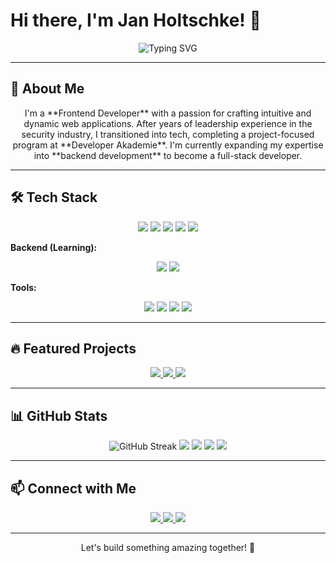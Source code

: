 # Hi there, I'm Jan Holtschke! 👋

<p align="center">
  <img src="https://readme-typing-svg.demolab.com?font=Fira+Code&weight=500&size=22&pause=1000&color=3178C6&center=true&vCenter=true&width=435&lines=Frontend+Developer;Tech+Enthusiast;Always+Learning" alt="Typing SVG" />
</p>

---

## 🚀 About Me
<p align="center">
I'm a **Frontend Developer** with a passion for crafting intuitive and dynamic web applications. After years of leadership experience in the security industry, I transitioned into tech, completing a project-focused program at **Developer Akademie**. I'm currently expanding my expertise into **backend development** to become a full-stack developer.
</p>

---

## 🛠 Tech Stack
<p align="center">
  <img src="https://img.shields.io/badge/JavaScript-F7DF1E?style=for-the-badge&logo=javascript&logoColor=black" />
  <img src="https://img.shields.io/badge/TypeScript-3178C6?style=for-the-badge&logo=typescript&logoColor=white" />
  <img src="https://img.shields.io/badge/Vue.js-4FC08D?style=for-the-badge&logo=vuedotjs&logoColor=white" />
  <img src="https://img.shields.io/badge/Angular-DD0031?style=for-the-badge&logo=angular&logoColor=white" />
  <img src="https://img.shields.io/badge/SCSS-CC6699?style=for-the-badge&logo=sass&logoColor=white" />
</p>

**Backend (Learning):**  
<p align="center">
  <img src="https://img.shields.io/badge/Node.js-43853D?style=for-the-badge&logo=node.js&logoColor=white" />
  <img src="https://img.shields.io/badge/Express.js-000000?style=for-the-badge&logo=express&logoColor=white" />
</p>

**Tools:**  
<p align="center">
  <img src="https://img.shields.io/badge/Git-F05032?style=for-the-badge&logo=git&logoColor=white" />
  <img src="https://img.shields.io/badge/GitHub-181717?style=for-the-badge&logo=github&logoColor=white" />
  <img src="https://img.shields.io/badge/Webpack-8DD6F9?style=for-the-badge&logo=webpack&logoColor=black" />
  <img src="https://img.shields.io/badge/Figma-F24E1E?style=for-the-badge&logo=figma&logoColor=white" />
</p>

---

## 🔥 Featured Projects
<p align="center">
  <a href="https://github.com/BigOzzyOz/Sharkie">
    <img src="https://img.shields.io/badge/Sharkie-2D_Game-blue?style=for-the-badge&logo=github" />
  </a>
  <a href="https://github.com/BigOzzyOz/Pokedex">
    <img src="https://img.shields.io/badge/Pokedex-App-yellow?style=for-the-badge&logo=github" />
  </a>
  <a href="https://github.com/BigOzzyOz/DA-Bubble">
    <img src="https://img.shields.io/badge/DA_Bubble-Chat_App-green?style=for-the-badge&logo=github" />
  </a>
</p>

---

## 📊 GitHub Stats
<p align="center">
  <img src="https://streak-stats.demolab.com?user=BigOzzyOz&theme=vue-dark&hide_border=true&date_format=j%20M%5B%20Y%5D" alt="GitHub Streak" />
  <img src="https://streak-stats.demolab.com?user=BigOzzyOz&theme=vue-dark&hide_border=true&date_format=j%20M%5B%20Y%5D" />
  <img src="https://github-readme-stats.vercel.app/api?username=BigOzzyOz&show_icons=true&theme=radical" />
  <img src="https://github-readme-stats.vercel.app/api/top-langs/?username=BigOzzyOz&layout=compact&theme=radical" />
  <img src="https://github-profile-trophy.vercel.app/?username=BigOzzyOz&theme=onedark" />
</p>

---

## 📫 Connect with Me
<p align="center">
  <a href="https://www.jan-holtschke.de/">
    <img src="https://img.shields.io/badge/Portfolio-Website-green?style=for-the-badge&logo=internetexplorer" />
  </a>
  <a href="https://www.linkedin.com/in/jan-holtschke">
    <img src="https://img.shields.io/badge/LinkedIn-Profile-blue?style=for-the-badge&logo=linkedin" />
  </a>
  <a href="mailto:mail@jan-holtschke.de">
    <img src="https://img.shields.io/badge/Email-Mailto-red?style=for-the-badge&logo=gmail" />
  </a>
</p>

---

<p align="center">Let's build something amazing together! 🚀</p>
